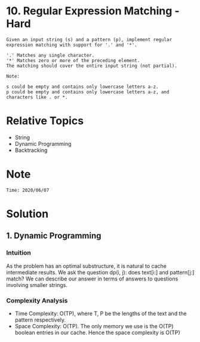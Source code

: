 # 10. Regular Expression Matching - Hard

```
Given an input string (s) and a pattern (p), implement regular expression matching with support for '.' and '*'.

'.' Matches any single character.
'*' Matches zero or more of the preceding element.
The matching should cover the entire input string (not partial).

Note:

s could be empty and contains only lowercase letters a-z.
p could be empty and contains only lowercase letters a-z, and characters like . or *.

```

# Relative Topics
* String
* Dynamic Programming
* Backtracking

# Note
```
Time: 2020/06/07

```


# Solution
## 1. Dynamic Programming

### Intuition

As the problem has an optimal substructure, it is natural to cache intermediate results. We ask the question dp(i, j): does text[i:] and pattern[j:] match? We can describe our answer in terms of answers to questions involving smaller strings.

### Complexity Analysis
*   Time Complexity: O(TP), where T, P be the lengths of the text and the pattern respectively.
*   Space Complexity: O(TP). The only memory we use is the O(TP) boolean entries in our cache. Hence the space complexity is O(TP)